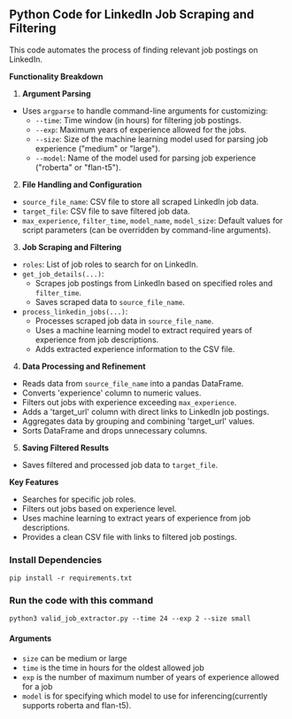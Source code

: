 ## Python Code for LinkedIn Job Scraping and Filtering

This code automates the process of finding relevant job postings on LinkedIn. 

**Functionality Breakdown**

1. **Argument Parsing**

* Uses `argparse` to handle command-line arguments for customizing:
    * `--time`: Time window (in hours) for filtering job postings.
    * `--exp`: Maximum years of experience allowed for the jobs.
    * `--size`: Size of the machine learning model used for parsing job experience ("medium" or "large").
    * `--model`: Name of the model used for parsing job experience ("roberta" or "flan-t5").

2. **File Handling and Configuration**

* `source_file_name`: CSV file to store all scraped LinkedIn job data.
* `target_file`: CSV file to save filtered job data.
* `max_experience`, `filter_time`, `model_name`, `model_size`: Default values for script parameters (can be overridden by command-line arguments).

3. **Job Scraping and Filtering**

* `roles`: List of job roles to search for on LinkedIn.
* `get_job_details(...)`:
    * Scrapes job postings from LinkedIn based on specified roles and `filter_time`.
    * Saves scraped data to `source_file_name`.
* `process_linkedin_jobs(...)`:
    * Processes scraped job data in `source_file_name`.
    * Uses a machine learning model to extract required years of experience from job descriptions.
    * Adds extracted experience information to the CSV file.

4. **Data Processing and Refinement**

* Reads data from `source_file_name` into a pandas DataFrame.
* Converts 'experience' column to numeric values.
* Filters out jobs with experience exceeding `max_experience`.
* Adds a 'target_url' column with direct links to LinkedIn job postings.
* Aggregates data by grouping and combining 'target_url' values.
* Sorts DataFrame and drops unnecessary columns.

5. **Saving Filtered Results**

* Saves filtered and processed job data to `target_file`.

**Key Features**

* Searches for specific job roles.
* Filters out jobs based on experience level.
* Uses machine learning to extract years of experience from job descriptions.
* Provides a clean CSV file with links to filtered job postings.


### Install  Dependencies

```
pip install -r requirements.txt
```

### Run the code with this command
```
python3 valid_job_extractor.py --time 24 --exp 2 --size small
```
#### Arguments
- `size` can be medium or large
- `time` is the time in hours for the oldest allowed job
- `exp` is the number of maximum number of years of experience allowed for a job
- `model` is for specifying which model to use for inferencing(currently supports roberta and flan-t5).